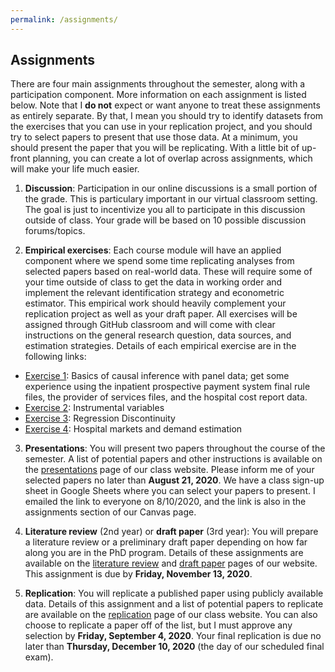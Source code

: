 ```yaml
---
permalink: /assignments/
---
```


## Assignments
There are four main assignments throughout the semester, along with a participation component. More information on each assignment is listed below. Note that I **do not** expect or want anyone to treat these assignments as entirely separate. By that, I mean you should try to identify datasets from the exercises that you can use in your replication project, and you should try to select papers to present that use those data. At a minimum, you should present the paper that you will be replicating. With a little bit of up-front planning, you can create a lot of overlap across assignments, which will make your life much easier. 

1. **Discussion**: Participation in our online discussions is a small portion of the grade. This is particulary important in our virtual classroom setting. The goal is just to incentivize you all to participate in this discussion outside of class. Your grade will be based on 10 possible discussion forums/topics. 

2. **Empirical exercises**: Each course module will have an applied component where we spend some time replicating analyses from selected papers based on real-world data. These will require some of your time outside of class to get the data in working order and implement the relevant identification strategy and econometric estimator. This empirical work should heavily complement your replication project as well as your draft paper. All exercises will be assigned through GitHub classroom and will come with clear instructions on the general research question, data sources, and estimation strategies. Details of each empirical exercise are in the following links:
  - [Exercise 1](exercise1.html): Basics of causal inference with panel data; get some experience using the inpatient prospective payment system final rule files, the provider of services files, and the hospital cost report data.
  - [Exercise 2](exercise2.html): Instrumental variables
  - [Exercise 3](exercise3.html): Regression Discontinuity
  - [Exercise 4](exercise4.html): Hospital markets and demand estimation

3. **Presentations**: You will present two papers throughout the course of the semester. A list of potential papers and other instructions is available on the [presentations](presentation.html) page of our class website. Please inform me of your selected papers no later than **August 21, 2020**. We have a class sign-up sheet in Google Sheets where you can select your papers to present. I emailed the link to everyone on 8/10/2020, and the link is also in the assignments section of our Canvas page.

4. **Literature review** (2nd year) or **draft paper** (3rd year): You will prepare a literature review or a preliminary draft paper depending on how far along you are in the PhD program. Details of these assignments are available on the [literature review](lit-review.html) and [draft paper](draft-paper.html) pages of our website. This assignment is due by **Friday, November 13, 2020**.

5. **Replication**: You will replicate a published paper using publicly available data. Details of this assignment and a list of potential papers to replicate are available on the [replication](replication.html) page of our class website. You can also choose to replicate a paper off of the list, but I must approve any selection by **Friday, September 4, 2020**. Your final replication is due no later than **Thursday, December 10, 2020** (the day of our scheduled final exam). 

